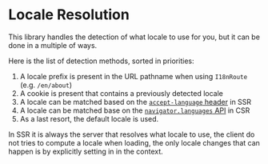 # Locale Resolution

This library handles the detection of what locale to use for you, but it can be done in a multiple of ways.

Here is the list of detection methods, sorted in priorities:

1. A locale prefix is present in the URL pathname when using `I18nRoute` (e.g. `/en/about`)
1. A cookie is present that contains a previously detected locale
1. A locale can be matched based on the [`accept-language` header](https://developer.mozilla.org/en-US/docs/Web/HTTP/Headers/Accept-Language) in SSR
1. A locale can be matched base on the [`navigator.languages` API](https://developer.mozilla.org/en-US/docs/Web/API/Navigator/languages) in CSR
1. As a last resort, the default locale is used.

In SSR it is always the server that resolves what locale to use, the client do not tries to compute a locale when loading, the only locale changes that can happen is by explicitly setting in in the context.
